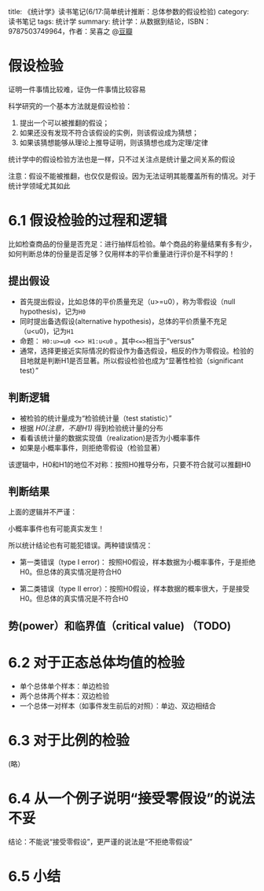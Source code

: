 title: 《统计学》读书笔记(6/17:简单统计推断：总体参数的假设检验)
category: 读书笔记
tags: 统计学
summary: 统计学：从数据到结论，ISBN：9787503749964，作者：吴喜之 @[豆瓣](http://book.douban.com/subject/2193810/)

# 假设检验

证明一件事情比较难，证伪一件事情比较容易

科学研究的一个基本方法就是假设检验：

1. 提出一个可以被推翻的假设；
2. 如果还没有发现不符合该假设的实例，则该假设成为猜想；
3. 如果该猜想能够从理论上推导证明，则该猜想也成为定理/定律

统计学中的假设检验方法也是一样，只不过关注点是统计量之间关系的假设

注意：假设不能被推翻，也仅仅是假设。因为无法证明其能覆盖所有的情况。对于统计学领域尤其如此


# 6.1 假设检验的过程和逻辑

比如检查商品的份量是否充足：进行抽样后检验。单个商品的称量结果有多有少，
如何判断总体的份量是否足够？仅用样本的平价重量进行评价是不科学的！

## 提出假设

- 首先提出假设，比如总体的平价质量充足（u>=u0），称为零假设（null hypothesis)，记为`H0`
- 同时提出备选假设(alternative hypothesis)，总体的平价质量不充足（u<u0)，记为`H1`
- 命题： `H0:u>=u0 <=> H1:u<u0` 。其中`<=>`相当于“versus”
- 通常，选择更接近实际情况的假设作为备选假设，相反的作为零假设。检验的目地就是判断H1是否显著。所以假设检验也成为“显著性检验（significant test）”


## 判断逻辑

- 被检验的统计量成为“检验统计量（test statistic）”
- 根据 *H0(注意，不是H1)* 得到检验统计量的分布
- 看看该统计量的数据实现值（realization)是否为小概率事件
- 如果是小概率事件，则拒绝零假设（检验显著）

该逻辑中，H0和H1的地位不对称：按照H0推导分布，只要不符合就可以推翻H0

## 判断结果

上面的逻辑并不严谨：

小概率事件也有可能真实发生！

所以统计结论也有可能犯错误。两种错误情况：

- 第一类错误（type I error)： 按照H0假设，样本数据为小概率事件，于是拒绝H0。但总体的真实情况是符合H0

- 第二类错误（type II error）：按照H0假设，样本数据的概率很大，于是接受H0。但总体的真实情况是不符合H0


## 势(power）和临界值（critical value) （TODO)





# 6.2 对于正态总体均值的检验

- 单个总体单个样本：单边检验
- 两个总体两个样本：双边检验
- 一个总体一对样本（如事件发生前后的对照）：单边、双边相结合



# 6.3 对于比例的检验

(略）

# 6.4 从一个例子说明“接受零假设”的说法不妥

  结论：不能说“接受零假设”，更严谨的说法是“不拒绝零假设”

# 6.5 小结


